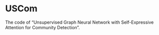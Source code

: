 # USCom
The code of “Unsupervised Graph Neural Network with Self-Expressive Attention for Community Detection”.
